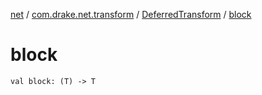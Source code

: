 [net](../../index.md) / [com.drake.net.transform](../index.md) / [DeferredTransform](index.md) / [block](./block.md)

# block

`val block: (T) -> T`